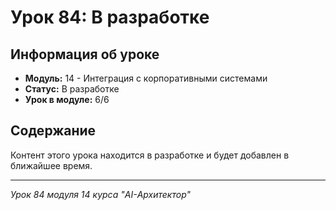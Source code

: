 # Урок 84: В разработке

## Информация об уроке
- **Модуль:** 14 - Интеграция с корпоративными системами
- **Статус:** В разработке
- **Урок в модуле:** 6/6

## Содержание
Контент этого урока находится в разработке и будет добавлен в ближайшее время.

---
*Урок 84 модуля 14 курса "AI-Архитектор"*
